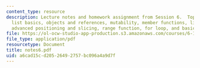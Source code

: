 ```yaml
---
content_type: resource
description: Lecture notes and homework assignment from Session 6.  Topics include
  list basics, objects and references, mutability, member functions, lists redux,
  advanced positioning and slicing, range function, for loop, and basic advanced loops.
file: https://ol-ocw-studio-app-production.s3.amazonaws.com/courses/6-189-a-gentle-introduction-to-programming-using-python-january-iap-2008/a6cad15cd20526492757bc096a4a9d7f_notes6.pdf
file_type: application/pdf
resourcetype: Document
title: notes6.pdf
uid: a6cad15c-d205-2649-2757-bc096a4a9d7f
---
```

